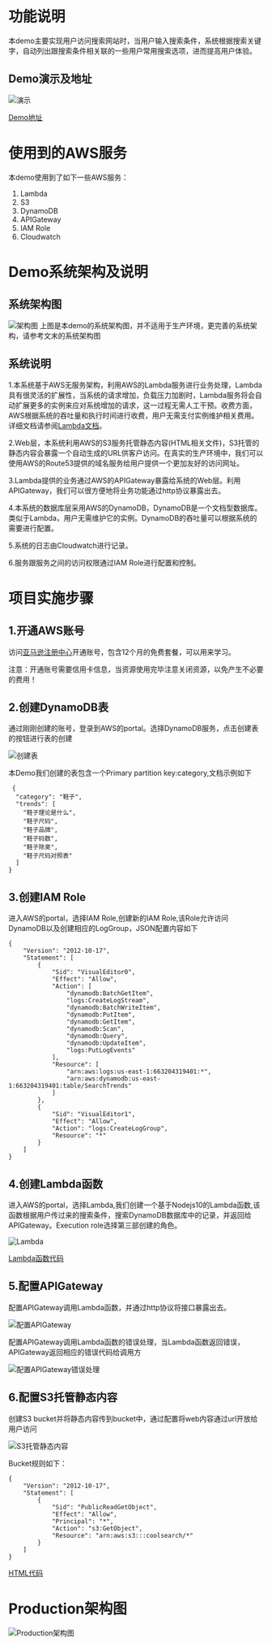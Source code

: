 # 功能说明
本demo主要实现用户访问搜索网站时，当用户输入搜索条件，系统根据搜索关键字，自动列出跟搜索条件相关联的一些用户常用搜索选项，进而提高用户体验。

## Demo演示及地址
![演示](./images/demo.gif "Demo")

[Demo地址](http://coolsearch.s3-website-us-east-1.amazonaws.com/ "Demo")

# 使用到的AWS服务
本demo使用到了如下一些AWS服务：
1. Lambda
2. S3
3. DynamoDB
4. APIGateway
5. IAM Role
6. Cloudwatch

# Demo系统架构及说明
## 系统架构图
![架构图](./images/architecture_diagram.png "Demo")
上图是本demo的系统架构图，并不适用于生产环境，更完善的系统架构，请参考文末的系统架构图

## 系统说明
1.本系统基于AWS无服务架构，利用AWS的Lambda服务进行业务处理，Lambda具有很灵活的扩展性，当系统的请求增加，负载压力加剧时，Lambda服务将会自动扩展更多的实例来应对系统增加的请求，这一过程无需人工干预。收费方面，AWS根据系统的吞吐量和执行时间进行收费，用户无需支付实例维护相关费用。详细文档请参阅[Lambda文档](https://aws.amazon.com/lambda/ "Lambda文档")。

2.Web层，本系统利用AWS的S3服务托管静态内容(HTML相关文件)，S3托管的静态内容会暴露一个自动生成的URL供客户访问。在真实的生产环境中，我们可以使用AWS的Route53提供的域名服务给用户提供一个更加友好的访问网址。

3.Lambda提供的业务通过AWS的APIGateway暴露给系统的Web层。利用APIGateway，我们可以很方便地将业务功能通过http协议暴露出去。

4.本系统的数据库层采用AWS的DynamoDB，DynamoDB是一个文档型数据库。类似于Lambda，用户无需维护它的实例。DynamoDB的吞吐量可以根据系统的需要进行配置。

5.系统的日志由Cloudwatch进行记录。

6.服务跟服务之间的访问权限通过IAM Role进行配置和控制。

# 项目实施步骤
## 1.开通AWS账号
访问[亚马逊注册中心](https://portal.aws.amazon.com/billing/signup?redirect_url=https%3A%2F%2Faws.amazon.com%2Fregistration-confirmation&language=zh_cn#/start "亚马逊注册中心")开通账号，包含12个月的免费套餐，可以用来学习。

注意：开通账号需要信用卡信息，当资源使用完毕注意关闭资源，以免产生不必要的费用！

## 2.创建DynamoDB表
通过刚刚创建的账号，登录到AWS的portal。选择DynamoDB服务，点击创建表的按钮进行表的创建

![创建表](./images/dynamoDB_createTable.png "创建表")

本Demo我们创建的表包含一个Primary partition key:category,文档示例如下
```
 {
  "category": "鞋子",
  "trends": [
    "鞋子理论是什么",
    "鞋子尺码",
    "鞋子品牌",
    "鞋子码数",
    "鞋子除臭",
    "鞋子尺码对照表"
  ]
}
```

## 3.创建IAM Role
进入AWS的portal，选择IAM Role,创建新的IAM Role,该Role允许访问DynamoDB以及创建相应的LogGroup，JSON配置内容如下
```
{
    "Version": "2012-10-17",
    "Statement": [
        {
            "Sid": "VisualEditor0",
            "Effect": "Allow",
            "Action": [
                "dynamodb:BatchGetItem",
                "logs:CreateLogStream",
                "dynamodb:BatchWriteItem",
                "dynamodb:PutItem",
                "dynamodb:GetItem",
                "dynamodb:Scan",
                "dynamodb:Query",
                "dynamodb:UpdateItem",
                "logs:PutLogEvents"
            ],
            "Resource": [
                "arn:aws:logs:us-east-1:663204319401:*",
                "arn:aws:dynamodb:us-east-1:663204319401:table/SearchTrends"
            ]
        },
        {
            "Sid": "VisualEditor1",
            "Effect": "Allow",
            "Action": "logs:CreateLogGroup",
            "Resource": "*"
        }
    ]
}
```

## 4.创建Lambda函数
进入AWS的portal，选择Lambda,我们创建一个基于Nodejs10的Lambda函数,该函数根据用户传过来的搜索条件，搜索DynamoDB数据库中的记录，并返回给APIGateway。Execution role选择第三部创建的角色。

![Lambda](./images/lambda.png "Lambda")

[Lambda函数代码](https://github.com/ruhaitsia/aws_demos/blob/master/serverlessDemo/src/index.js "Lambda函数代码")


## 5.配置APIGateway
配置APIGateway调用Lambda函数，并通过http协议将接口暴露出去。

![配置APIGateway](./images/apigateway.png "配置APIGateway")

配置APIGateway调用Lambda函数的错误处理，当Lambda函数返回错误，APIGateway返回相应的错误代码给调用方

![配置APIGateway错误处理](./images/apigateway_error.png "配置APIGateway错误处理")

## 6.配置S3托管静态内容
创建S3 bucket并将静态内容传到bucket中，通过配置将web内容通过url开放给用户访问

![S3托管静态内容](./images/s3.png "S3托管静态内容")

Bucket规则如下：
```
{
    "Version": "2012-10-17",
    "Statement": [
        {
            "Sid": "PublicReadGetObject",
            "Effect": "Allow",
            "Principal": "*",
            "Action": "s3:GetObject",
            "Resource": "arn:aws:s3:::coolsearch/*"
        }
    ]
}
```

[HTML代码](https://github.com/ruhaitsia/aws_demos/blob/master/serverlessDemo/src/index.html "HTML代码")

# Production架构图
![Production架构图](./images/production_serverless.png "Production架构图")